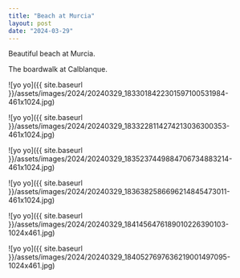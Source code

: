 ```yaml
---
title: "Beach at Murcia"
layout: post
date: "2024-03-29"
---
```


Beautiful beach at Murcia.

The boardwalk at Calblanque.

![yo yo]({{ site.baseurl }}/assets/images/2024/20240329_1833018422301597100531984-461x1024.jpg)

![yo yo]({{ site.baseurl }}/assets/images/2024/20240329_1833228114274213036300353-461x1024.jpg)

![yo yo]({{ site.baseurl }}/assets/images/2024/20240329_1835237449884706734883214-461x1024.jpg)

![yo yo]({{ site.baseurl }}/assets/images/2024/20240329_1836382586696214845473011-461x1024.jpg)

![yo yo]({{ site.baseurl }}/assets/images/2024/20240329_1841456476189010226390103-1024x461.jpg)

![yo yo]({{ site.baseurl }}/assets/images/2024/20240329_1840527697636219001497095-1024x461.jpg)
